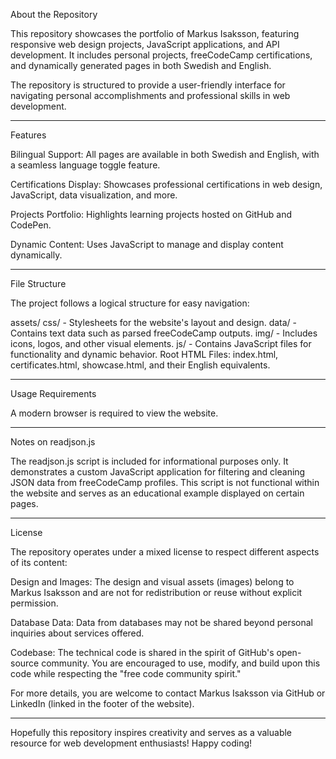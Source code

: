 About the Repository

This repository showcases the portfolio of Markus Isaksson, featuring responsive web design projects, JavaScript applications, and API development. It includes personal projects, freeCodeCamp certifications, and dynamically generated pages in both Swedish and English.

The repository is structured to provide a user-friendly interface for navigating personal accomplishments and professional skills in web development.

---

Features

Bilingual Support: All pages are available in both Swedish and English, with a seamless language toggle feature.

Certifications Display: Showcases professional certifications in web design, JavaScript, data visualization, and more.

Projects Portfolio: Highlights learning projects hosted on GitHub and CodePen.

Dynamic Content: Uses JavaScript to manage and display content dynamically.

---

File Structure

The project follows a logical structure for easy navigation:

assets/
css/ - Stylesheets for the website's layout and design.
data/ - Contains text data such as parsed freeCodeCamp outputs.
img/ - Includes icons, logos, and other visual elements.
js/ - Contains JavaScript files for functionality and dynamic behavior.
Root HTML Files: index.html, certificates.html, showcase.html, and their English equivalents.

---

Usage Requirements

A modern browser is required to view the website.

---

Notes on readjson.js

The readjson.js script is included for informational purposes only. It demonstrates a custom JavaScript application for filtering and cleaning JSON data from freeCodeCamp profiles. This script is not functional within the website and serves as an educational example displayed on certain pages.

---

License

The repository operates under a mixed license to respect different aspects of its content:

Design and Images: The design and visual assets (images) belong to Markus Isaksson and are not for redistribution or reuse without explicit permission.

Database Data: Data from databases may not be shared beyond personal inquiries about services offered.

Codebase: The technical code is shared in the spirit of GitHub's open-source community. You are encouraged to use, modify, and build upon this code while respecting the "free code community spirit."

For more details, you are welcome to contact Markus Isaksson via GitHub or LinkedIn (linked in the footer of the website).

---

Hopefully this repository inspires creativity and serves as a valuable resource for web development enthusiasts! Happy coding!

